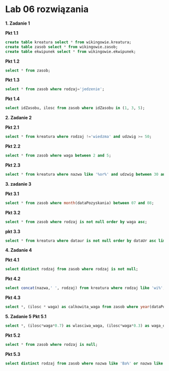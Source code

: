 # Lab 06 rozwiązania
**1. Zadanie 1**

**Pkt 1.1**
```sql
create table kreatura select * from wikingowie.kreatura; 
create table zasob select * from wikingowie.zasob;
create table ekwipunek select * from wikingowie.ekwipunek;
```

**Pkt 1.2** 
```sql
select * from zasob;
```

**Pkt 1.3**
```sql
select * from zasob where rodzaj='jedzenie';
```

**Pkt 1.4**
```sql
select idZasobu, ilosc from zasob where idZasobu in (1, 3, 5);
```

**2. Zadanie 2**

**Pkt 2.1**
```sql
select * from kreatura where rodzaj !='wiedzma' and udzwig >= 50;
```

**Pkt 2.2**
```sql
select * from zasob where waga between 2 and 5;
```

**Pkt 2.3** 
```sql
select * from kreatura where nazwa like '%or%' and udzwig between 30 and 70;
```

**3. zadanie 3** 

**Pkt 3.1**
```sql
select * from zasob where month(dataPozyskania) between 07 and 08;
```

**Pkt 3.2**
```sql
select * from zasob where rodzaj is not null order by waga asc;
```

**pkt 3.3**
```sql
select * from kreatura where dataur is not null order by dataUr asc limit 5;
```

**4. Zadanie 4**

**Pkt 4.1**
```sql
select distinct rodzaj from zasob where rodzaj is not null;
```

**Pkt 4.2**
```sql
select concat(nazwa,' ', rodzaj) from kreatura where rodzaj like 'wi%';
```

**Pkt 4.3**
```sql
select *, (ilosc * waga) as calkowita_waga from zasob where year(dataPozyskania) between 2000 and 2007;
```


**5. Zadanie 5**
**Pkt 5.1**
```sql
select *, (ilosc*waga*0.7) as wlasciwa_waga, (ilosc*waga*0.3) as waga_odpadkow from zasob where rodzaj='jedzenie';
```

**Pkt 5.2**
```sql
select * from zasob where rodzaj is null;
```

**Pkt 5.3**
```sql
select distinct rodzaj from zasob where nazwa like 'Ba%' or nazwa like '%a' and rodzaj is not null order by rodzaj asc;
```


